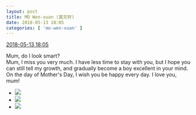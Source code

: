 ```yaml
---
layout: post
title: MO Wen-xuan (莫文轩)
date: 2018-05-13 18:05
categories: [ 'mo-wen-xuan' ]
---
```


<div class="weibo-info">
  <a href="https://weibo.com/6505418468/GgtMAeaos">2018-05-13 18:05</a>
</div>

Mum, do I look smart?  
Mum, I miss you very much. I have less time to stay with you, but I hope you can still tell my growth, and gradually become a boy  excellent in your mind. On the day of Mother's Day, I wish you be happy every day. I love you, mum!

<!-- more -->

<ul class="weibo-pic-list-1">
  <li class="weibo-pic">
    <a href="https://wx4.sinaimg.cn/mw690/0076g4wkgy1fr9v5c2vfej34532etnpf.jpg"><img src="https://wx4.sinaimg.cn/thumb150/0076g4wkgy1fr9v5c2vfej34532etnpf.jpg"/></a>
  </li>
  <li class="weibo-pic">
    <a href="https://wx3.sinaimg.cn/mw690/0076g4wkgy1fr9v5dffwhj30qo141gqf.jpg"><img src="https://wx3.sinaimg.cn/thumb150/0076g4wkgy1fr9v5dffwhj30qo141gqf.jpg"/></a>
  </li>
  <li class="weibo-pic">
    <a href="https://wx4.sinaimg.cn/mw690/0076g4wkgy1fr9v58i0zgj30qo140n1j.jpg"><img src="https://wx4.sinaimg.cn/thumb150/0076g4wkgy1fr9v58i0zgj30qo140n1j.jpg"/></a>
  </li>
</ul>
